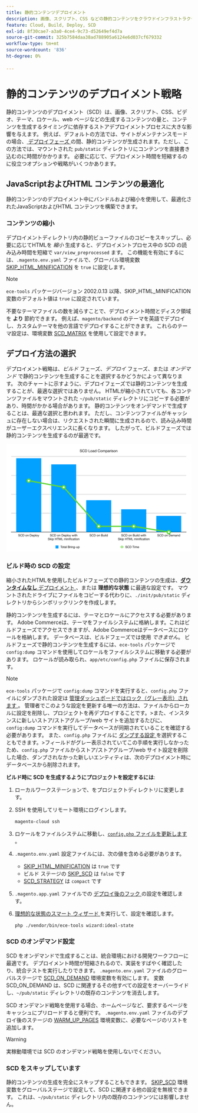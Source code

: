 ```yaml
---
title: 静的コンテンツデプロイメント
description: 画像、スクリプト、CSS などの静的コンテンツをクラウドインフラストラクチャプロジェクト上のAdobe Commerceにデプロイする方法について説明します。
feature: Cloud, Build, Deploy, SCD
exl-id: 8f30cae7-a3a0-4ce4-9c73-d52649ef4d7a
source-git-commit: 325b7584daa38ad788905a6124e6d037cf679332
workflow-type: tm+mt
source-wordcount: '836'
ht-degree: 0%

---
```


# 静的コンテンツのデプロイメント戦略

静的コンテンツのデプロイメント（SCD）は、画像、スクリプト、CSS、ビデオ、テーマ、ロケール、web ページなどの生成するコンテンツの量と、コンテンツを生成するタイミングに依存するストアデプロイメントプロセスに大きな影響を与えます。 例えば、デフォルトの方法では、サイトがメンテナンスモードの場合、[ デプロイフェーズ ](process.md#deploy-phase-deploy-phase) の間、静的コンテンツが生成されます。ただし、この方法では、マウントされた `pub/static` ディレクトリにコンテンツを直接書き込むのに時間がかかります。 必要に応じて、デプロイメント時間を短縮するのに役立つオプションや戦略がいくつかあります。

## JavaScriptおよびHTML コンテンツの最適化

静的コンテンツのデプロイメント中にバンドルおよび縮小を使用して、最適化されたJavaScriptおよびHTML コンテンツを構築できます。

### コンテンツの縮小

デプロイメントディレクトリ内の静的ビューファイルのコピーをスキップし、必要に応じてHTMLを _縮小_ 生成すると、デプロイメントプロセス中の SCD の読み込み時間を短縮で `var/view_preprocessed` ます。 この機能を有効にするには、`.magento.env.yaml` ファイルで、グローバル環境変数 [SKIP_HTML_MINIFICATION](../environment/variables-global.md#skiphtmlminification) を `true` に設定します。

>[!NOTE]
>
>`ece-tools` パッケージバージョン 2002.0.13 以降、SKIP_HTML_MINIFICATION 変数のデフォルト値は `true` に設定されています。

不要なテーマファイルの数を減らすことで、デプロイメント時間とディスク領域を **より** 節約できます。 例えば、`magento/backend` のテーマを英語でデプロイし、カスタムテーマを他の言語でデプロイすることができます。 これらのテーマ設定は、環境変数 [SCD_MATRIX](../environment/variables-deploy.md#scdmatrix) を使用して設定できます。

## デプロイ方法の選択

デプロイメント戦略は、_ビルド_ フェーズ、_デプロイ_ フェーズ、または _オンデマンド_ で静的コンテンツを生成することを選択するかどうかによって異なります。 次のチャートに示すように、デプロイフェーズでは静的コンテンツを生成することが、最適な選択ではありません。 HTMLが縮小されていても、各コンテンツファイルをマウントされた `~/pub/static` ディレクトリにコピーする必要があり、時間がかかる場合があります。 静的コンテンツをオンデマンドで生成することは、最適な選択と思われます。 ただし、コンテンツファイルがキャッシュに存在しない場合は、リクエストされた瞬間に生成されるので、読み込み時間がユーザーエクスペリエンスに長くなります。 したがって、ビルドフェーズでは静的コンテンツを生成するのが最適です。

![SCD 荷重比較 ](../../assets/scd-load-times.png)

### ビルド時の SCD の設定

縮小されたHTMLを使用したビルドフェーズでの静的コンテンツの生成は、[**ダウンタイムなし** デプロイメント ](reduce-downtime.md)、または **理想的な状態** に最適な設定です。 マウントされたドライブにファイルをコピーする代わりに、`./init/pub/static` ディレクトリからシンボリックリンクを作成します。

静的コンテンツを生成するには、テーマとロケールにアクセスする必要があります。 Adobe Commerceは、テーマをファイルシステムに格納します。これはビルドフェーズでアクセスできますが、Adobe Commerceはデータベースにロケールを格納します。 データベースは、ビルドフェーズでは使用 _できません_。 ビルドフェーズで静的コンテンツを生成するには、`ece-tools` パッケージで `config:dump` コマンドを使用してロケールをファイルシステムに移動する必要があります。 ロケールが読み取られ、`app/etc/config.php` ファイルに保存されます。

>[!NOTE]
>`ece-tools` パッケージで `config:dump` コマンドを実行すると、`config.php` ファイルにダンプされた設定は [ 管理ダッシュボードではロック（グレー表示）されます ](https://experienceleague.adobe.com/en/docs/commerce-knowledge-base/kb/troubleshooting/miscellaneous/locked-fields-in-magento-admin)。 管理者でこのような設定を更新する唯一の方法は、ファイルからローカルに設定を削除し、プロジェクトを再デプロイすることです。
>&#x200B;>また、インスタンスに新しいストア/ストアグループ/web サイトを追加するたびに、`config:dump` コマンドを実行してデータベースが同期されていることを確認する必要があります。 また、`config.php` ファイルに [ ダンプする設定 ](https://experienceleague.adobe.com/en/docs/commerce-operations/configuration-guide/cli/configuration-management/export-configuration?lang=en) を選択することもできます。
>&#x200B;>フィールドがグレー表示されていてこの手順を実行しなかったため、`config.php` ファイルからストア/ストアグループ/web サイト設定を削除した場合、ダンプされなかった新しいエンティティは、次のデプロイメント時にデータベースから削除されます。

**ビルド時に SCD を生成するようにプロジェクトを設定するには**:

1. ローカルワークステーションで、をプロジェクトディレクトリに変更します。
1. SSH を使用してリモート環境にログインします。

   ```bash
   magento-cloud ssh
   ```

1. ロケールをファイルシステムに移動し、[`config.php` ファイルを更新します ](../development/commerce-version.md#create-a-configphp-file)。

1. `.magento.env.yaml` 設定ファイルには、次の値を含める必要があります。

   - [SKIP_HTML_MINIFICATION](../environment/variables-global.md#skip_html_minification) は `true` です
   - ビルド ステージの [SKIP_SCD](../environment/variables-build.md#skip_scd) は `false` です
   - [SCD_STRATEGY](../environment/variables-build.md#scd_strategy) は `compact` です

1. `.magento.app.yaml` ファイルでの [ デプロイ後のフック ](../application/hooks-property.md) の設定を確認します。

1. [ 理想的な状態のスマート ウィザード ](smart-wizards.md) を実行して、設定を確認します。

   ```bash
   php ./vendor/bin/ece-tools wizard:ideal-state
   ```

### SCD のオンデマンド設定

SCD をオンデマンドで生成することは、統合環境における開発ワークフローに最適です。 デプロイメント時間が短縮されるので、実装をすばやく確認したり、統合テストを実行したりできます。 `.magento.env.yaml` ファイルのグローバルステージで [SCD_ON_DEMAND](../environment/variables-global.md#scdondemand) 環境変数を有効にします。 変数 SCD_ON_DEMAND は、SCD に関連するその他すべての設定をオーバーライドし、`~/pub/static` ディレクトリの既存のコンテンツを消去します。

SCD オンデマンド戦略を使用する場合、ホームページなど、要求するページをキャッシュにプリロードすると便利です。 `.magento.env.yaml` ファイルのデプロイ後のステージの [WARM_UP_PAGES](../environment/variables-post-deploy.md#warmuppages) 環境変数に、必要なページのリストを追加します。

>[!WARNING]
>
>実稼動環境では SCD のオンデマンド戦略を使用しないでください。

### SCD をスキップしています

静的コンテンツの生成を完全にスキップすることもできます。 [SKIP_SCD](../environment/variables-build.md#skipscd) 環境変数をグローバルステージで設定して、SCD に関連する他の設定を無視できます。 これは、`~/pub/static` ディレクトリ内の既存のコンテンツには影響しません。
